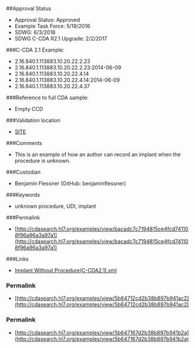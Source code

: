 ##Approval Status 
* Approval Status: Approved
* Example Task Force: 5/19/2016
* SDWG: 6/3/2016
* SDWG C-CDA R2.1 Upgrade: 2/2/2017

###C-CDA 2.1 Example: 
* 2.16.840.1.113883.10.20.22.2.23
* 2.16.840.1.113883.10.20.22.2.23:2014-06-09
* 2.16.840.1.113883.10.20.22.4.14
* 2.16.840.1.113883.10.20.22.4.14:2014-06-09
* 2.16.840.1.113883.10.20.22.4.37

###Reference to full CDA sample:
* Empty CCD


###Validation location

* [SITE](https://sitenv.org/sandbox-ccda/ccda-validator)


###Comments

* This is an example of how an author can record an implant when the procedure is unknown.

###Custodian

* Benjamin Flessner (GitHub: benjaminflessner)


###Keywords

* unknown procedure, UDI, implant


###Permalink 

* [http://cdasearch.hl7.org/examples/view/bacadc7c7194815ce4fcd741108f96a96a3a97a1](http://cdasearch.hl7.org/examples/view/bacadc7c7194815ce4fcd741108f96a96a3a97a1)

###Links 

* [Implant Without Procedure(C-CDA2.1).xml](https://github.com/HL7/C-CDA-Examples/tree/master/Medical%20Equipment/Implant%20Without%20Procedure/Implant%20Without%20Procedure%28C-CDA2.1%29.xml)


### Permalink 

* [http://cdasearch.hl7.org/examples/view/5b64712cd2b38b897b941ac2](http://cdasearch.hl7.org/examples/view/5b64712cd2b38b897b941ac2)

### Permalink 

* [http://cdasearch.hl7.org/examples/view/5b647167d2b38b897b941b2a](http://cdasearch.hl7.org/examples/view/5b647167d2b38b897b941b2a)